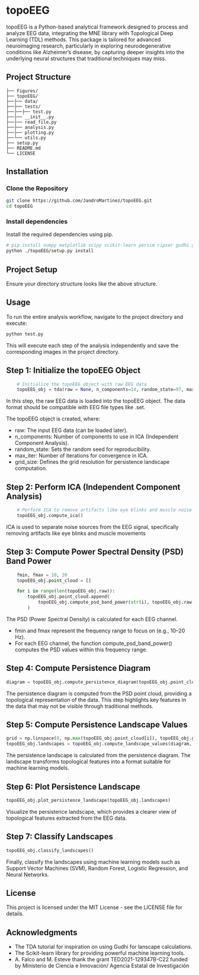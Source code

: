 # topoEEG

topoEEG is a Python-based analytical framework designed to process and analyze EEG data, integrating the MNE library with Topological Deep Learning (TDL) methods. This package is tailored for advanced neuroimaging research, particularly in exploring neurodegenerative conditions like Alzheimer’s disease, by capturing deeper insights into the underlying neural structures that traditional techniques may miss.


## Project Structure
```
├── Figures/
├── topoEEG/
├──├── data/
├──├── tests/
├──├──├── test.py
├──├── __init__.py
├──├── read_file.py
├──├── analysis.py
├──├── plotting.py
├──└── utils.py
├── setup.py
├── README.md
└── LICENSE
```

## Installation

### Clone the Repository

```bash
git clone https://github.com/JandroMartinez/topoEEG.git
cd topoEEG
```

### Install dependencies
Install the required dependencies using pip.

```bash
# pip install numpy matplotlib scipy scikit-learn persim ripser gudhi giotto-tda POT datalad
python ./topoEEG/setup.py install
```

## Project Setup
Ensure your directory structure looks like the above structure.

## Usage
To run the entire analysis workflow, navigate to the project directory and execute:
```bash
python test.py
```

This will execute each step of the analysis independently and save the corresponding images in the project directory.


## Step 1: Initialize the topoEEG Object
```python
    # Initialize the topoEEG object with raw EEG data
    topoEEG_obj = tda(raw = None, n_components=14, random_state=97, max_iter=100, grid_size = 10000)

```
In this step, the raw EEG data is loaded into the topoEEG object. The data format should be compatible with EEG file types like .set.

The topoEEG object is created, where:
- raw: The input EEG data (can be loaded later).
- n_components: Number of components to use in ICA (Independent Component Analysis).
- random_state: Sets the random seed for reproducibility.
- max_iter: Number of iterations for convergence in ICA.
- grid_size: Defines the grid resolution for persistence landscape computation.


## Step 2: Perform ICA (Independent Component Analysis)
```python
    # Perform ICA to remove artifacts like eye blinks and muscle noise
    topoEEG_obj.compute_ica()
```
ICA is used to separate noise sources from the EEG signal, specifically removing artifacts like eye blinks and muscle movements

## Step 3: Compute Power Spectral Density (PSD) Band Power
```python
    fmin, fmax = 10, 20
    topoEEG_obj.point_cloud = []

    for i in range(len(topoEEG_obj.raw)):
        topoEEG_obj.point_cloud.append(
            topoEEG_obj.compute_psd_band_power(str(i), topoEEG_obj.raw[i], fmin, fmax)
        )
```
The PSD (Power Spectral Density) is calculated for each EEG channel.

- fmin and fmax represent the frequency range to focus on (e.g., 10–20 Hz).
- For each EEG channel, the function compute_psd_band_power() computes the PSD values within this frequency range.


## Step 4: Compute Persistence Diagram
```python
diagram = topoEEG_obj.compute_persistence_diagram(topoEEG_obj.point_cloud[i])
```

The persistence diagram is computed from the PSD point cloud, providing a topological representation of the data. This step highlights key features in the data that may not be visible through traditional methods.

## Step 5: Compute Persistence Landscape Values
```python
grid = np.linspace(0, np.max(topoEEG_obj.point_cloud[i]), topoEEG_obj.grid_size)
topoEEG_obj.landscapes = topoEEG_obj.compute_landscape_values(diagram, grid)
```

The persistence landscape is calculated from the persistence diagram. The landscape transforms topological features into a format suitable for machine learning models.

## Step 6: Plot Persistence Landscape
```python
topoEEG_obj.plot_persistence_landscape(topoEEG_obj.landscapes)
```

Visualize the persistence landscape, which provides a clearer view of topological features extracted from the EEG data.

## Step 7: Classify Landscapes
```python
topoEEG_obj.classify_landscapes()
```

Finally, classify the landscapes using machine learning models such as Support Vector Machines (SVM), Random Forest, Logistic Regression, and Neural Networks.


## License
This project is licensed under the MIT License - see the LICENSE file for details.

## Acknowledgments
- The TDA tutorial for inspiration on using Gudhi for lanscape calculations.
- The Scikit-learn library for providing powerful machine learning tools.
- A. Falco and M. Esteve thank the grant TED2021-129347B-C22 funded by Ministerio de Ciencia e Innovación/ Agencia Estatal de Investigación
